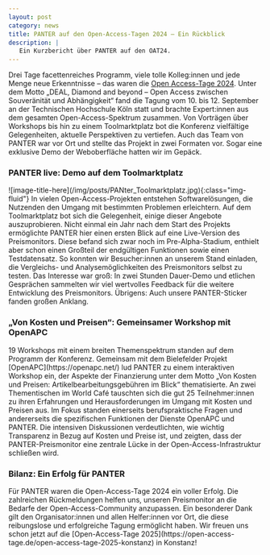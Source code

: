 ```yaml
---
layout: post
category: news
title: PANTER auf den Open-Access-Tagen 2024 – Ein Rückblick
description: |
   Ein Kurzbericht über PANTER auf den OAT24.
---
```

Drei Tage facettenreiches Programm, viele tolle Kolleg:innen und jede Menge neue Erkenntnisse – das waren die [Open Access-Tage 2024](https://open-access-tage.de/open-access-tage-2024-koeln). Unter dem Motto „DEAL, Diamond and beyond – Open Access zwischen Souveränität und Abhängigkeit“ fand die Tagung vom 10. bis 12. September an der Technischen Hochschule Köln statt und brachte Expert:innen aus dem gesamten Open-Access-Spektrum zusammen. Von Vorträgen über Workshops bis hin zu einem Toolmarktplatz bot die Konferenz vielfältige Gelegenheiten, aktuelle Perspektiven zu vertiefen. Auch das Team von PANTER war vor Ort und stellte das Projekt in zwei Formaten vor. Sogar eine exklusive Demo der Weboberfläche hatten wir im Gepäck.

<h3>PANTER live: Demo auf dem Toolmarktplatz</h3>
![image-title-here](/img/posts/PANter_Toolmarktplatz.jpg){:class="img-fluid"}
In vielen Open-Access-Projekten entstehen Softwarelösungen, die Nutzenden den Umgang mit bestimmten Problemen erleichtern. Auf dem Toolmarktplatz bot sich die Gelegenheit, einige dieser Angebote auszuprobieren. Nicht einmal ein Jahr nach dem Start des Projekts ermöglichte PANTER hier einen ersten Blick auf eine Live-Version des Preismonitors. Diese befand sich zwar noch im Pre-Alpha-Stadium, enthielt aber schon einen Großteil der endgültigen Funktionen sowie einen Testdatensatz. So konnten wir Besucher:innen an unserem Stand einladen, die Vergleichs- und Analysemöglichkeiten des Preismonitors selbst zu testen. Das Interesse war groß: In zwei Stunden Dauer-Demo und etlichen Gesprächen sammelten wir viel wertvolles Feedback für die weitere Entwicklung des Preismonitors. Übrigens: Auch unsere PANTER-Sticker fanden großen Anklang.

<h3>„Von Kosten und Preisen“: Gemeinsamer Workshop mit OpenAPC</h3>
19 Workshops mit einem breiten Themenspektrum standen auf dem Programm der Konferenz. Gemeinsam mit dem Bielefelder Projekt [OpenAPC](https://openapc.net/) lud PANTER zu einem interaktiven Workshop ein, der Aspekte der Finanzierung unter dem Motto „Von Kosten und Preisen: Artikelbearbeitungsgebühren im Blick“ thematisierte. An zwei Thementischen im World Café tauschten sich die gut 25 Teilnehmer:innen zu ihren Erfahrungen und Herausforderungen im Umgang mit Kosten und Preisen aus. Im Fokus standen einerseits berufspraktische Fragen und andererseits die spezifischen Funktionen der Dienste OpenAPC und PANTER. Die intensiven Diskussionen verdeutlichten, wie wichtig Transparenz in Bezug auf Kosten und Preise ist, und zeigten, dass der PANTER-Preismonitor eine zentrale Lücke in der Open-Access-Infrastruktur schließen wird.

<h3>Bilanz: Ein Erfolg für PANTER</h3>
Für PANTER waren die Open-Access-Tage 2024 ein voller Erfolg. Die zahlreichen Rückmeldungen helfen uns, unseren Preismonitor an die Bedarfe der Open-Access-Community anzupassen. Ein besonderer Dank gilt den Organisator:innen und allen Helfer:innen vor Ort, die diese reibungslose und erfolgreiche Tagung ermöglicht haben. Wir freuen uns schon jetzt auf die [Open-Access-Tage 2025](https://open-access-tage.de/open-access-tage-2025-konstanz) in Konstanz! 
